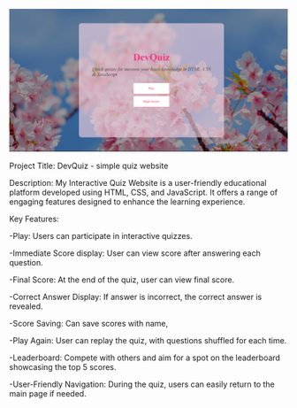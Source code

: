 ![Main page](<Screenshot 2023-10-11 133541.png>)





Project Title: DevQuiz - simple quiz website

Description:
My Interactive Quiz Website is a user-friendly educational platform developed using HTML, CSS, and JavaScript. It offers a range of engaging features designed to enhance the learning experience.

Key Features:

-Play: Users can participate in interactive quizzes.

-Immediate Score display: User can view score after answering each question.

-Final Score: At the end of the quiz, user can view final score.

-Correct Answer Display: If answer is incorrect, the correct answer is revealed.

-Score Saving: Can save scores with name,

-Play Again: User can replay the quiz, with questions shuffled for each time.

-Leaderboard: Compete with others and aim for a spot on the leaderboard showcasing the top 5 scores.

-User-Friendly Navigation: During the quiz, users can easily return to the main page if needed.



